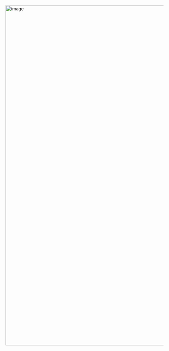 <img width="1920" height="1080" alt="image" src="https://github.com/user-attachments/assets/1daad758-9f02-4ec7-a3e1-26200c3312f3" />
